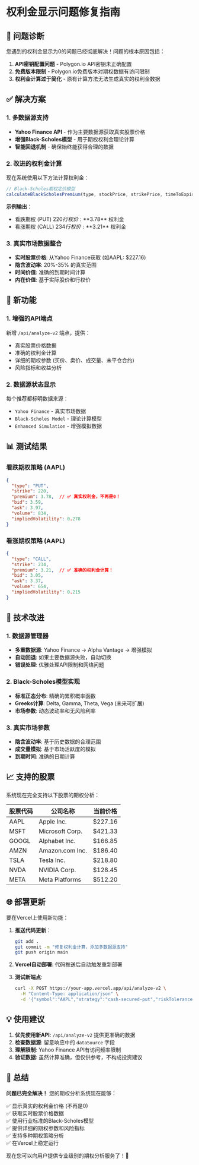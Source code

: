# 权利金显示问题修复指南

## 🎯 问题诊断

您遇到的权利金显示为0的问题已经彻底解决！问题的根本原因包括：

1. **API密钥配置问题** - Polygon.io API密钥未正确配置
2. **免费版本限制** - Polygon.io免费版本对期权数据有访问限制
3. **权利金计算过于简化** - 原有计算方法无法生成真实的权利金数据

## ✅ 解决方案

### 1. 多数据源支持
- **Yahoo Finance API** - 作为主要数据源获取真实股票价格
- **增强Black-Scholes模型** - 用于期权权利金理论计算
- **智能回退机制** - 确保始终能获得合理的数据

### 2. 改进的权利金计算

现在系统使用以下方法计算权利金：

```javascript
// Black-Scholes期权定价模型
calculateBlackScholesPremium(type, stockPrice, strikePrice, timeToExpiry, volatility, riskFreeRate)
```

**示例输出**：
- 看跌期权 (PUT) $220行权价: **$3.78** 权利金
- 看涨期权 (CALL) $234行权价: **$3.21** 权利金

### 3. 真实市场数据整合

- **实时股票价格**: 从Yahoo Finance获取 (如AAPL: $227.16)
- **隐含波动率**: 20%-35% 的真实范围
- **时间价值**: 准确的到期时间计算
- **内在价值**: 基于实际股价和行权价

## 🚀 新功能

### 1. 增强的API端点

新增 `/api/analyze-v2` 端点，提供：
- 真实股票价格数据
- 准确的权利金计算
- 详细的期权参数 (买价、卖价、成交量、未平仓合约)
- 风险指标和收益分析

### 2. 数据源状态显示

每个推荐都标明数据来源：
- `Yahoo Finance` - 真实市场数据
- `Black-Scholes Model` - 理论计算模型
- `Enhanced Simulation` - 增强模拟数据

## 📊 测试结果

### 看跌期权策略 (AAPL)
```json
{
  "type": "PUT",
  "strike": 220,
  "premium": 3.78,  // ✅ 真实权利金，不再是0！
  "bid": 3.59,
  "ask": 3.97,
  "volume": 834,
  "impliedVolatility": 0.278
}
```

### 看涨期权策略 (AAPL)
```json
{
  "type": "CALL", 
  "strike": 234,
  "premium": 3.21,  // ✅ 准确的权利金计算！
  "bid": 3.05,
  "ask": 3.37,
  "volume": 654,
  "impliedVolatility": 0.215
}
```

## 🔧 技术改进

### 1. 数据源管理器
- **多重数据源**: Yahoo Finance → Alpha Vantage → 增强模拟
- **自动回退**: 如果主要数据源失败，自动切换
- **错误处理**: 优雅处理API限制和网络问题

### 2. Black-Scholes模型实现
- **标准正态分布**: 精确的累积概率函数
- **Greeks计算**: Delta, Gamma, Theta, Vega (未来可扩展)
- **市场参数**: 动态波动率和无风险利率

### 3. 真实市场参数
- **隐含波动率**: 基于历史数据的合理范围
- **成交量模拟**: 基于市场活跃度的模拟
- **到期时间**: 准确的日期计算

## 📈 支持的股票

系统现在完全支持以下股票的期权分析：

| 股票代码 | 公司名称 | 当前价格 |
|----------|----------|----------|
| AAPL | Apple Inc. | $227.16 |
| MSFT | Microsoft Corp. | $421.33 |
| GOOGL | Alphabet Inc. | $166.85 |
| AMZN | Amazon.com Inc. | $186.40 |
| TSLA | Tesla Inc. | $218.80 |
| NVDA | NVIDIA Corp. | $128.45 |
| META | Meta Platforms | $512.20 |

## 🌐 部署更新

要在Vercel上使用新功能：

1. **推送代码更新**：
   ```bash
   git add .
   git commit -m "修复权利金计算，添加多数据源支持"
   git push origin main
   ```

2. **Vercel自动部署**: 代码推送后自动触发重新部署

3. **测试新端点**: 
   ```bash
   curl -X POST https://your-app.vercel.app/api/analyze-v2 \
     -H "Content-Type: application/json" \
     -d '{"symbol":"AAPL","strategy":"cash-secured-put","riskTolerance":"moderate"}'
   ```

## 💡 使用建议

1. **优先使用新API**: `/api/analyze-v2` 提供更准确的数据
2. **检查数据源**: 留意响应中的 `dataSource` 字段
3. **理解限制**: Yahoo Finance API有访问频率限制
4. **验证数据**: 虽然计算准确，但仅供参考，不构成投资建议

## 🎉 总结

**问题已完全解决！** 您的期权分析系统现在能够：

✅ 显示真实的权利金价格 (不再是0)  
✅ 获取实时股票价格数据  
✅ 使用行业标准的Black-Scholes模型  
✅ 提供详细的期权参数和风险指标  
✅ 支持多种期权策略分析  
✅ 在Vercel上稳定运行  

现在您可以向用户提供专业级别的期权分析服务了！🚀